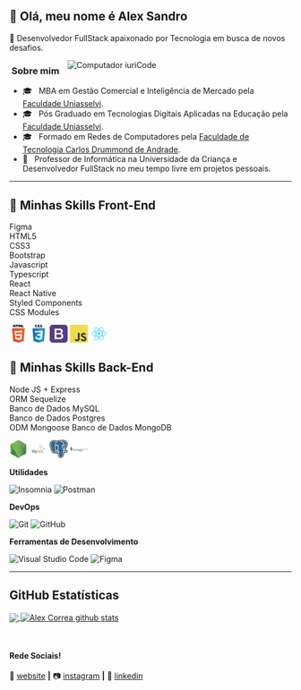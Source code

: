 ## 💜 Olá, meu nome é <strong>Alex Sandro</strong>

🔭 Desenvolvedor FullStack apaixonado por Tecnologia em busca de novos desafios.

<img src="https://raw.githubusercontent.com/MicaelliMedeiros/micaellimedeiros/master/image/computer-illustration.png" min-width="400px" max-width="400px" width="400px" align="right" alt="Computador iuriCode">

<h3>&nbsp;Sobre mim </h3>

- 🎓 &nbsp; MBA em Gestão Comercial e Inteligência de Mercado pela <a href="https://portal.uniasselvi.com.br/">Faculdade Uniasselvi</a>. 
- 🎓 &nbsp; Pós Graduado em Tecnologias Digitais Aplicadas na Educação pela <a href="https://portal.uniasselvi.com.br/">Faculdade Uniasselvi</a>. 
- 🎓 &nbsp; Formado em Redes de Computadores pela <a href="https://drummond.com.br/">Faculdade de Tecnologia Carlos Drummond de Andrade</a>.
- 💼 &nbsp; Professor de Informática na Universidade da Criança e Desenvolvedor FullStack no meu tempo livre em projetos pessoais.

----

## 🚀 Minhas Skills Front-End
Figma <br/>
HTML5 <br/>
CSS3 <br/>
Bootstrap <br/>
Javascript <br/>
Typescript <br/>
React <br/>
React Native <br/>
Styled Components<br/>
CSS Modules<br/>

<code><img height="32" src="https://raw.githubusercontent.com/github/explore/80688e429a7d4ef2fca1e82350fe8e3517d3494d/topics/html/html.png" alt="HTML5"/></code>
<code><img height="32" src="https://raw.githubusercontent.com/github/explore/80688e429a7d4ef2fca1e82350fe8e3517d3494d/topics/css/css.png" alt="CSS"/></code>
<code><img height="32" src="https://raw.githubusercontent.com/github/explore/80688e429a7d4ef2fca1e82350fe8e3517d3494d/topics/bootstrap/bootstrap.png" alt="Bootstrap"/></code>
<code><img height="32" src="https://raw.githubusercontent.com/github/explore/80688e429a7d4ef2fca1e82350fe8e3517d3494d/topics/javascript/javascript.png" alt="Javascript"/></code>
<code><img height="32" src="https://raw.githubusercontent.com/github/explore/80688e429a7d4ef2fca1e82350fe8e3517d3494d/topics/react/react.png" alt="React"/></code>




## 🚀 Minhas Skills Back-End

Node JS + Express <br/>
ORM Sequelize <br/>
Banco de Dados MySQL <br/>
Banco de Dados Postgres <br/>
ODM Mongoose
Banco de Dados MongoDB <br/>

<code><img height="32" src="https://raw.githubusercontent.com/github/explore/80688e429a7d4ef2fca1e82350fe8e3517d3494d/topics/nodejs/nodejs.png" alt="Nodejs"/></code>
<code><img height="32" src="https://raw.githubusercontent.com/github/explore/80688e429a7d4ef2fca1e82350fe8e3517d3494d/topics/mysql/mysql.png" alt="MySQL"/></code>
<code><img height="32" src="https://raw.githubusercontent.com/github/explore/80688e429a7d4ef2fca1e82350fe8e3517d3494d/topics/postgresql/postgresql.png" alt="PostegreSQL"/></code>
<code><img height="32" src="https://raw.githubusercontent.com/github/explore/80688e429a7d4ef2fca1e82350fe8e3517d3494d/topics/mongodb/mongodb.png" alt="MongoDB"/></code>

**Utilidades**

  ![Insomnia](https://img.shields.io/badge/-Insomnia-333333?style=flat&logo=insomnia)
  ![Postman](https://img.shields.io/badge/-Postman-333333?style=flat&logo=postman)

**DevOps**

  ![Git](https://img.shields.io/badge/-Git-333333?style=flat&logo=git)
  ![GitHub](https://img.shields.io/badge/-GitHub-333333?style=flat&logo=github)

**Ferramentas de Desenvolvimento**

  ![Visual Studio Code](https://img.shields.io/badge/-Visual%20Studio%20Code-333333?style=flat&logo=visual-studio-code&logoColor=007ACC)
  ![Figma](https://img.shields.io/badge/-Figma-333333?style=flat&logo=figma&logoColor=007ACC)

---

## **GitHub Estatísticas**

<a href="https://github.com/alexsbcorrea">
  <img align="center" src="https://github-readme-stats.vercel.app/api/top-langs/?username=alexsbcorrea&theme=light&hide_langs_below=1" />
</a>

<a href="https://github.com/alexsbcorrea">
 <img align="center" src="https://github-readme-stats.vercel.app/api?username=alexsbcorrea&show_icons=true&theme=light&line_height=27" alt="Alex Correa github stats"/>
</a>

[website]: https://
[instagram]: https://www.instagram.com/alexsandrobelfort/
[linkedin]: https://www.linkedin.com/in/alex-sandro-belfort-96912254/
<br>

#### Rede Sociais!

🏡 [website][website] **|** 
📷 [instagram][instagram] **|** 
👔 [linkedin][linkedin]
